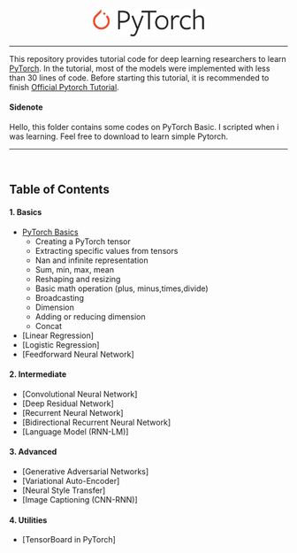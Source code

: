 <p align="center"><img width="40%" src="logo/Pytorch_logo.png" /></p>

--------------------------------------------------------------------------------

This repository provides tutorial code for deep learning researchers to learn [PyTorch](https://github.com/pytorch/pytorch). In the tutorial, most of the models were implemented with less than 30 lines of code. Before starting this tutorial, it is recommended to finish [Official Pytorch Tutorial](http://pytorch.org/tutorials/beginner/deep_learning_60min_blitz.html).

#### Sidenote
Hello, this folder contains some codes on PyTorch Basic. I scripted when i was learning. Feel free to download to learn simple Pytorch.

--------------------------------------------------------------------------------

<br/>

## Table of Contents

#### 1. Basics
* [PyTorch Basics](https://github.com/ymin-t/pytorch-tutorial-jupyter-notebooks/blob/main/tutorials/01-basic/pytorch_basic/PyTorch%20Basic.ipynb)
   * Creating a PyTorch tensor
   * Extracting specific values from tensors
   * Nan and infinite representation
   * Sum, min, max, mean
   * Reshaping and resizing
   * Basic math operation (plus, minus,times,divide)
   * Broadcasting
   * Dimension
   * Adding or reducing dimension
   * Concat
* [Linear Regression]
* [Logistic Regression]
* [Feedforward Neural Network]

#### 2. Intermediate
* [Convolutional Neural Network]
* [Deep Residual Network]
* [Recurrent Neural Network]
* [Bidirectional Recurrent Neural Network]
* [Language Model (RNN-LM)]

#### 3. Advanced
* [Generative Adversarial Networks]
* [Variational Auto-Encoder]
* [Neural Style Transfer]
* [Image Captioning (CNN-RNN)]

#### 4. Utilities
* [TensorBoard in PyTorch]



<br/>
